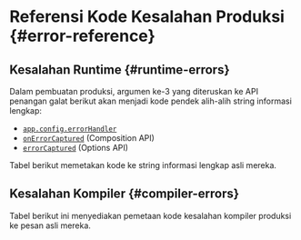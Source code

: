 <script setup>
import { ref, onMounted } from 'vue'
import { data } from './errors.data.ts'
import ErrorsTable from './ErrorsTable.vue'

const highlight = ref()
onMounted(() => {
  highlight.value = location.hash.slice(1)
})
</script>

# Referensi Kode Kesalahan Produksi {#error-reference}

## Kesalahan Runtime {#runtime-errors}

Dalam pembuatan produksi, argumen ke-3 yang diteruskan ke API penangan galat berikut akan menjadi kode pendek alih-alih string informasi lengkap:

- [`app.config.errorHandler`](/api/application#app-config-errorhandler)
- [`onErrorCaptured`](/api/composition-api-lifecycle#onerrorcaptured) (Composition API)
- [`errorCaptured`](/api/options-lifecycle#errorcaptured) (Options API)

Tabel berikut memetakan kode ke string informasi lengkap asli mereka.

<ErrorsTable kind="runtime" :errors="data.runtime" :highlight="highlight" />

## Kesalahan Kompiler {#compiler-errors}

Tabel berikut ini menyediakan pemetaan kode kesalahan kompiler produksi ke pesan asli mereka.

<ErrorsTable kind="compiler" :errors="data.compiler" :highlight="highlight" />
